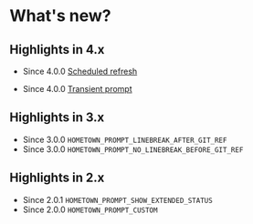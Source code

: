 # What's new?

## Highlights in 4.x

- <Badge type="warning">Since 4.0.0</Badge> [Scheduled refresh](./scheduled-refresh.md)

- <Badge type="warning">Since 4.0.0</Badge> [Transient prompt](./transient-prompt.md)

## Highlights in 3.x

- <Badge type="info">Since 3.0.0</Badge> `HOMETOWN_PROMPT_LINEBREAK_AFTER_GIT_REF`
- <Badge type="info">Since 3.0.0</Badge> `HOMETOWN_PROMPT_NO_LINEBREAK_BEFORE_GIT_REF`

## Highlights in 2.x

- <Badge type="info">Since 2.0.1</Badge> `HOMETOWN_PROMPT_SHOW_EXTENDED_STATUS`
- <Badge type="info">Since 2.0.0</Badge> `HOMETOWN_PROMPT_CUSTOM`
